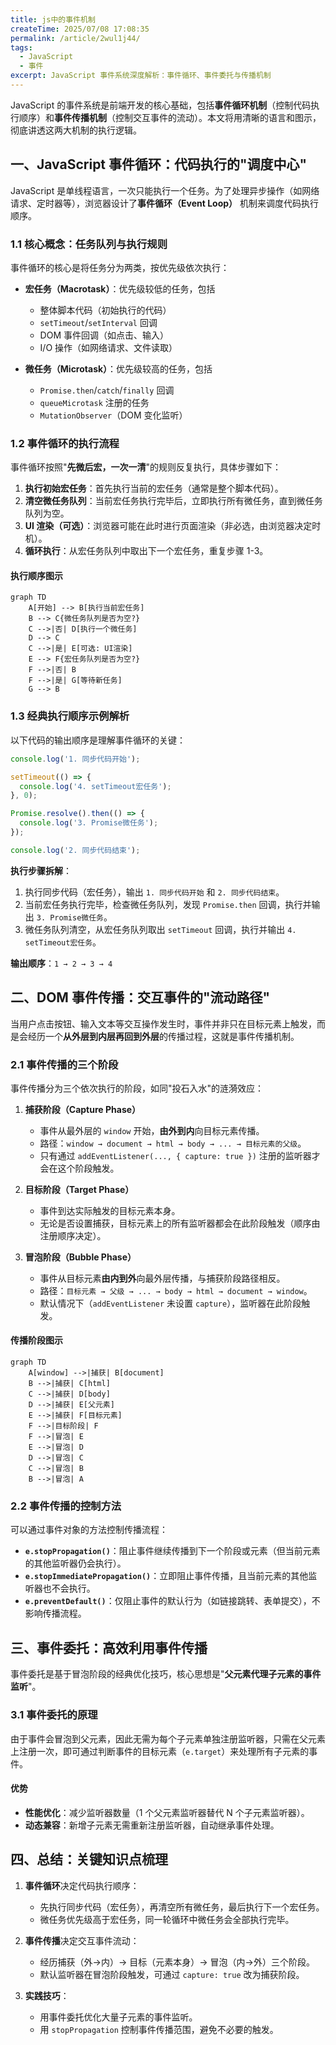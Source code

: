 ```yaml
---
title: js中的事件机制
createTime: 2025/07/08 17:08:35
permalink: /article/2wul1j44/
tags: 
  - JavaScript
  - 事件
excerpt: JavaScript 事件系统深度解析：事件循环、事件委托与传播机制
---
```


JavaScript 的事件系统是前端开发的核心基础，包括**事件循环机制**（控制代码执行顺序）和**事件传播机制**（控制交互事件的流动）。本文将用清晰的语言和图示，彻底讲透这两大机制的执行逻辑。

## 一、JavaScript 事件循环：代码执行的"调度中心"

JavaScript 是单线程语言，一次只能执行一个任务。为了处理异步操作（如网络请求、定时器等），浏览器设计了**事件循环（Event Loop）** 机制来调度代码执行顺序。

### 1.1 核心概念：任务队列与执行规则

事件循环的核心是将任务分为两类，按优先级依次执行：

- **宏任务（Macrotask）**：优先级较低的任务，包括
    - 整体脚本代码（初始执行的代码）
    - `setTimeout`/`setInterval` 回调
    - DOM 事件回调（如点击、输入）
    - I/O 操作（如网络请求、文件读取）

- **微任务（Microtask）**：优先级较高的任务，包括
    - `Promise.then`/`catch`/`finally` 回调
    - `queueMicrotask` 注册的任务
    - `MutationObserver`（DOM 变化监听）


### 1.2 事件循环的执行流程

事件循环按照"**先微后宏，一次一清**"的规则反复执行，具体步骤如下：

1. **执行初始宏任务**：首先执行当前的宏任务（通常是整个脚本代码）。
2. **清空微任务队列**：当前宏任务执行完毕后，立即执行所有微任务，直到微任务队列为空。
3. **UI 渲染（可选）**：浏览器可能在此时进行页面渲染（非必选，由浏览器决定时机）。
4. **循环执行**：从宏任务队列中取出下一个宏任务，重复步骤 1-3。

#### 执行顺序图示
```mermaid
graph TD
    A[开始] --> B[执行当前宏任务]
    B --> C{微任务队列是否为空?}
    C -->|否| D[执行一个微任务]
    D --> C
    C -->|是| E[可选: UI渲染]
    E --> F{宏任务队列是否为空?}
    F -->|否| B
    F -->|是| G[等待新任务]
    G --> B
```


### 1.3 经典执行顺序示例解析

以下代码的输出顺序是理解事件循环的关键：

```javascript
console.log('1. 同步代码开始');

setTimeout(() => {
  console.log('4. setTimeout宏任务');
}, 0);

Promise.resolve().then(() => {
  console.log('3. Promise微任务');
});

console.log('2. 同步代码结束');
```

**执行步骤拆解**：
1. 执行同步代码（宏任务），输出 `1. 同步代码开始` 和 `2. 同步代码结束`。
2. 当前宏任务执行完毕，检查微任务队列，发现 `Promise.then` 回调，执行并输出 `3. Promise微任务`。
3. 微任务队列清空，从宏任务队列取出 `setTimeout` 回调，执行并输出 `4. setTimeout宏任务`。

**输出顺序**：`1 → 2 → 3 → 4`


## 二、DOM 事件传播：交互事件的"流动路径"

当用户点击按钮、输入文本等交互操作发生时，事件并非只在目标元素上触发，而是会经历一个**从外层到内层再回到外层**的传播过程，这就是事件传播机制。

### 2.1 事件传播的三个阶段

事件传播分为三个依次执行的阶段，如同"投石入水"的涟漪效应：

1. **捕获阶段（Capture Phase）**
    - 事件从最外层的 `window` 开始，**由外到内**向目标元素传播。
    - 路径：`window → document → html → body → ... → 目标元素的父级`。
    - 只有通过 `addEventListener(..., { capture: true })` 注册的监听器才会在这个阶段触发。

2. **目标阶段（Target Phase）**
    - 事件到达实际触发的目标元素本身。
    - 无论是否设置捕获，目标元素上的所有监听器都会在此阶段触发（顺序由注册顺序决定）。

3. **冒泡阶段（Bubble Phase）**
    - 事件从目标元素**由内到外**向最外层传播，与捕获阶段路径相反。
    - 路径：`目标元素 → 父级 → ... → body → html → document → window`。
    - 默认情况下（`addEventListener` 未设置 `capture`），监听器在此阶段触发。

#### 传播阶段图示
```mermaid
graph TD
    A[window] -->|捕获| B[document]
    B -->|捕获| C[html]
    C -->|捕获| D[body]
    D -->|捕获| E[父元素]
    E -->|捕获| F[目标元素]
    F -->|目标阶段| F
    F -->|冒泡| E
    E -->|冒泡| D
    D -->|冒泡| C
    C -->|冒泡| B
    B -->|冒泡| A
```


### 2.2 事件传播的控制方法

可以通过事件对象的方法控制传播流程：

- **`e.stopPropagation()`**：阻止事件继续传播到下一个阶段或元素（但当前元素的其他监听器仍会执行）。
- **`e.stopImmediatePropagation()`**：立即阻止事件传播，且当前元素的其他监听器也不会执行。
- **`e.preventDefault()`**：仅阻止事件的默认行为（如链接跳转、表单提交），不影响传播流程。


## 三、事件委托：高效利用事件传播

事件委托是基于冒泡阶段的经典优化技巧，核心思想是"**父元素代理子元素的事件监听**"。

### 3.1 事件委托的原理

由于事件会冒泡到父元素，因此无需为每个子元素单独注册监听器，只需在父元素上注册一次，即可通过判断事件的目标元素（`e.target`）来处理所有子元素的事件。

#### 优势
- **性能优化**：减少监听器数量（1 个父元素监听器替代 N 个子元素监听器）。
- **动态兼容**：新增子元素无需重新注册监听器，自动继承事件处理。


## 四、总结：关键知识点梳理

1. **事件循环**决定代码执行顺序：
    - 先执行同步代码（宏任务），再清空所有微任务，最后执行下一个宏任务。
    - 微任务优先级高于宏任务，同一轮循环中微任务会全部执行完毕。

2. **事件传播**决定交互事件流动：
    - 经历捕获（外→内）→ 目标（元素本身）→ 冒泡（内→外）三个阶段。
    - 默认监听器在冒泡阶段触发，可通过 `capture: true` 改为捕获阶段。

3. **实践技巧**：
    - 用事件委托优化大量子元素的事件监听。
    - 用 `stopPropagation` 控制事件传播范围，避免不必要的触发。
